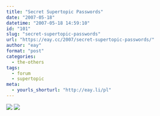 ```yaml
---
title: "Secret Supertopic Passwords"
date: "2007-05-18"
datetime: "2007-05-18 14:59:10"
id: "101"
slug: "secret-supertopic-passwords"
url: "https://eay.cc/2007/secret-supertopic-passwords/"
author: "eay"
format: "post"
categories:
  - the-others
tags:
  - forum
  - supertopic
meta:
  - yourls_shorturl: "http://eay.li/pl"
---
```


![](/uploads/2007/supertopic1.gif) ![](/uploads/2007/supertopic2.gif)
